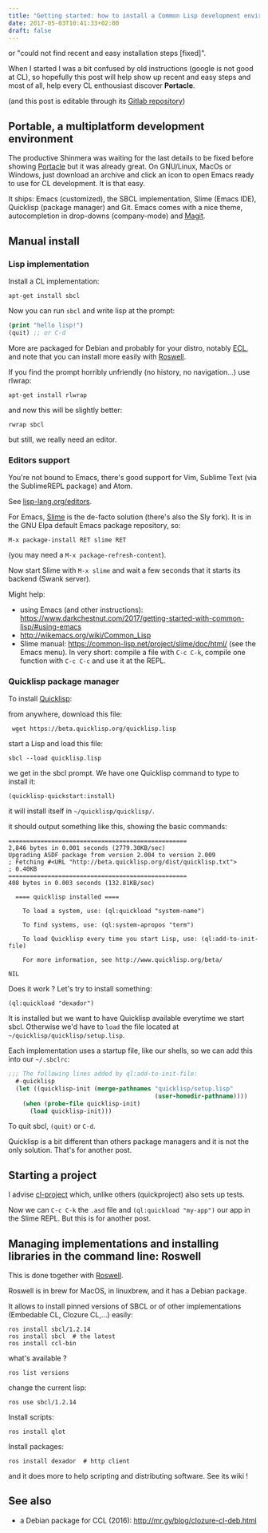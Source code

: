 ```yaml
---
title: "Getting started: how to install a Common Lisp development environment"
date: 2017-05-03T10:41:33+02:00
draft: false
---
```


or "could not find recent and easy installation steps [fixed]".

When I started I was a bit confused by old instructions (google is not
good at CL), so hopefully this post will help show up recent and easy
steps and most of all, help every CL enthousiast discover
**Portacle**.

(and this post is editable through its [Gitlab repository](https://gitlab.com/lisp-journey/lisp-journey.gitlab.io/))

## Portable, a multiplatform development environment

The productive Shinmera was waiting for the last details to be fixed
before showing [Portacle](https://portacle.github.io/) but it was
already great. On GNU/Linux, MacOs or Windows, just download an
archive and click an icon to open Emacs ready to use for CL
development. It is that easy.

It ships: Emacs (customized), the SBCL implementation, Slime (Emacs
IDE), Quicklisp (package manager) and Git. Emacs comes with a nice
theme, autocompletion in drop-downs (company-mode) and
[Magit](https://magit.vc/).

## Manual install

### Lisp implementation

Install a CL implementation:

    apt-get install sbcl

Now you can run `sbcl` and write lisp at the prompt:

~~~lisp
(print "hello lisp!")
(quit) ;; or C-d
~~~

More are packaged for Debian and probably for your distro, notably
[ECL](https://gitlab.com/embeddable-common-lisp/ecl/), and note that
you can install more easily with [Roswell](https://github.com/roswell/roswell/wiki).

If you find the prompt horribly unfriendly (no history, no navigation…) use rlwrap:

    apt-get install rlwrap

and now this will be slightly better:

    rwrap sbcl

but still, we really need an editor.


### Editors support

You're not bound to Emacs, there's good support for Vim, Sublime Text
(via the SublimeREPL package) and Atom.

See [lisp-lang.org/editors](http://lisp-lang.org/wiki/article/editors).

For Emacs, [Slime](https://github.com/slime/slime) is the de-facto
solution (there's also the Sly fork). It is in the GNU Elpa default
Emacs package repository, so:

    M-x package-install RET slime RET

(you may need a `M-x package-refresh-content`).

Now start Slime with `M-x slime` and wait a few seconds that it starts
its backend (Swank server).


Might help:

- using Emacs (and other instructions): https://www.darkchestnut.com/2017/getting-started-with-common-lisp/#using-emacs
- http://wikemacs.org/wiki/Common_Lisp
- Slime manual: https://common-lisp.net/project/slime/doc/html/ (see
  the Emacs menu). In very short: compile a file with `C-c C-k`,
  compile one function with `C-c C-c` and use it at the REPL.

### Quicklisp package manager

To install [Quicklisp](https://www.quicklisp.org/beta/):

from anywhere, download this file:

     wget https://beta.quicklisp.org/quicklisp.lisp

start a Lisp and load this file:

    sbcl --load quicklisp.lisp

we get in the sbcl prompt. We have one Quicklisp command to type to
install it:

    (quicklisp-quickstart:install)

it will install itself in `~/quicklisp/quicklisp/`.

it should output something like this, showing the basic commands:

```
==================================================
2,846 bytes in 0.001 seconds (2779.30KB/sec)
Upgrading ASDF package from version 2.004 to version 2.009
; Fetching #<URL "http://beta.quicklisp.org/dist/quicklisp.txt">
; 0.40KB
==================================================
408 bytes in 0.003 seconds (132.81KB/sec)

  ==== quicklisp installed ====

    To load a system, use: (ql:quickload "system-name")

    To find systems, use: (ql:system-apropos "term")

    To load Quicklisp every time you start Lisp, use: (ql:add-to-init-file)

    For more information, see http://www.quicklisp.org/beta/

NIL
```

Does it work ? Let's try to install something:

    (ql:quickload "dexador")

It is installed but we want to have Quicklisp available everytime we
start sbcl. Otherwise we'd have to `load` the file located at
`~/quicklisp/quicklisp/setup.lisp`.

Each implementation uses a startup file, like our shells, so we can
add this into our `~/.sbclrc`:

~~~lisp
;;; The following lines added by ql:add-to-init-file:
  #-quicklisp
  (let ((quicklisp-init (merge-pathnames "quicklisp/setup.lisp"
                                         (user-homedir-pathname))))
    (when (probe-file quicklisp-init)
      (load quicklisp-init)))
~~~

To quit sbcl, `(quit)` or `C-d`.

Quicklisp is a bit different than others package managers and it is
not the only solution. That's for another post.

## Starting a project

I advise [cl-project](https://github.com/fukamachi/cl-project) which,
unlike others (quickproject) also sets up tests.

Now we can `C-c C-k` the `.asd` file and `(ql:quickload "my-app")` our
app in the Slime REPL. But this is for another post.

## Managing implementations and installing libraries in the command line: Roswell

This is done together with [Roswell](https://github.com/roswell/roswell/wiki).

Roswell is in brew for MacOS, in linuxbrew, and it has a Debian package.

It allows to install pinned versions of SBCL or of other
implementations (Embedable CL, Clozure CL,…) easily:

    ros install sbcl/1.2.14
    ros install sbcl  # the latest
    ros install ccl-bin

what's available ?

    ros list versions

change the current lisp:

    ros use sbcl/1.2.14

Install scripts:

    ros install qlot

Install packages:

    ros install dexador  # http client


and it does more to help scripting and distributing software. See its wiki !

## See also

- a Debian package for CCL (2016): http://mr.gy/blog/clozure-cl-deb.html
